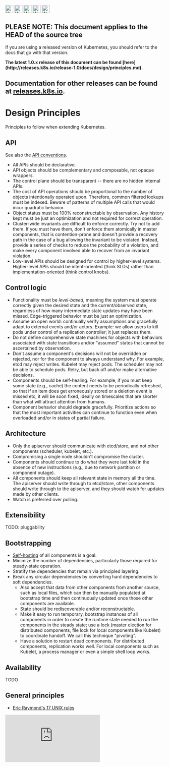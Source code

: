 <!-- BEGIN MUNGE: UNVERSIONED_WARNING -->

<!-- BEGIN STRIP_FOR_RELEASE -->

<img src="http://kubernetes.io/img/warning.png" alt="WARNING"
     width="25" height="25">
<img src="http://kubernetes.io/img/warning.png" alt="WARNING"
     width="25" height="25">
<img src="http://kubernetes.io/img/warning.png" alt="WARNING"
     width="25" height="25">
<img src="http://kubernetes.io/img/warning.png" alt="WARNING"
     width="25" height="25">
<img src="http://kubernetes.io/img/warning.png" alt="WARNING"
     width="25" height="25">

<h2>PLEASE NOTE: This document applies to the HEAD of the source tree</h2>

If you are using a released version of Kubernetes, you should
refer to the docs that go with that version.

<strong>
The latest 1.0.x release of this document can be found
[here](http://releases.k8s.io/release-1.0/docs/design/principles.md).

Documentation for other releases can be found at
[releases.k8s.io](http://releases.k8s.io).
</strong>
--

<!-- END STRIP_FOR_RELEASE -->

<!-- END MUNGE: UNVERSIONED_WARNING -->
# Design Principles

Principles to follow when extending Kubernetes.

## API

See also the [API conventions](../devel/api-conventions.md).

* All APIs should be declarative.
* API objects should be complementary and composable, not opaque wrappers.
* The control plane should be transparent -- there are no hidden internal APIs.
* The cost of API operations should be proportional to the number of objects intentionally operated upon. Therefore, common filtered lookups must be indexed. Beware of patterns of multiple API calls that would incur quadratic behavior.
* Object status must be 100% reconstructable by observation. Any history kept must be just an optimization and not required for correct operation.
* Cluster-wide invariants are difficult to enforce correctly. Try not to add them. If you must have them, don't enforce them atomically in master components, that is contention-prone and doesn't provide a recovery path in the case of a bug allowing the invariant to be violated. Instead, provide a series of checks to reduce the probability of a violation, and make every component involved able to recover from an invariant violation.
* Low-level APIs should be designed for control by higher-level systems. Higher-level APIs should be intent-oriented (think SLOs) rather than implementation-oriented (think control knobs).

## Control logic

* Functionality must be *level-based*, meaning the system must operate correctly given the desired state and the current/observed state, regardless of how many intermediate state updates may have been missed. Edge-triggered behavior must be just an optimization.
* Assume an open world: continually verify assumptions and gracefully adapt to external events and/or actors. Example: we allow users to kill pods under control of a replication controller; it just replaces them.
* Do not define comprehensive state machines for objects with behaviors associated with state transitions and/or "assumed" states that cannot be ascertained by observation.
* Don't assume a component's decisions will not be overridden or rejected, nor for the component to always understand why. For example, etcd may reject writes. Kubelet may reject pods. The scheduler may not be able to schedule pods. Retry, but back off and/or make alternative decisions.
* Components should be self-healing. For example, if you must keep some state (e.g., cache) the content needs to be periodically refreshed, so that if an item does get erroneously stored or a deletion event is missed etc, it will be soon fixed, ideally on timescales that are shorter than what will attract attention from humans.
* Component behavior should degrade gracefully. Prioritize actions so that the most important activities can continue to function even when overloaded and/or in states of partial failure.

## Architecture

* Only the apiserver should communicate with etcd/store, and not other components (scheduler, kubelet, etc.).
* Compromising a single node shouldn't compromise the cluster.
* Components should continue to do what they were last told in the absence of new instructions (e.g., due to network partition or component outage).
* All components should keep all relevant state in memory all the time. The apiserver should write through to etcd/store, other components should write through to the apiserver, and they should watch for updates made by other clients.
* Watch is preferred over polling.

## Extensibility

TODO: pluggability

## Bootstrapping

* [Self-hosting](https://github.com/GoogleCloudPlatform/kubernetes/issues/246) of all components is a goal.
* Minimize the number of dependencies, particularly those required for steady-state operation.
* Stratify the dependencies that remain via principled layering.
* Break any circular dependencies by converting hard dependencies to soft dependencies.
  * Also accept that data from other components from another source, such as local files, which can then be manually populated at bootstrap time and then continuously updated once those other components are available.
  * State should be rediscoverable and/or reconstructable.
  * Make it easy to run temporary, bootstrap instances of all components in order to create the runtime state needed to run the components in the steady state; use a lock (master election for distributed components, file lock for local components like Kubelet) to coordinate handoff. We call this technique "pivoting".
  * Have a solution to restart dead components. For distributed components, replication works well. For local components such as Kubelet, a process manager or even a simple shell loop works.

## Availability

TODO

## General principles

* [Eric Raymond's 17 UNIX rules](https://en.wikipedia.org/wiki/Unix_philosophy#Eric_Raymond.E2.80.99s_17_Unix_Rules)


<!-- BEGIN MUNGE: GENERATED_ANALYTICS -->
[![Analytics](https://kubernetes-site.appspot.com/UA-36037335-10/GitHub/docs/design/principles.md?pixel)]()
<!-- END MUNGE: GENERATED_ANALYTICS -->
